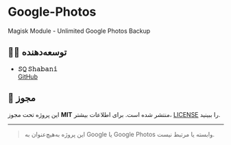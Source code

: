 # Google-Photos
Magisk Module - Unlimited Google Photos Backup 

## 👨‍💻 توسعه‌دهنده

- **𝚂𝚀 𝚂𝚑𝚊𝚋𝚊𝚗𝚒**  
  [GitHub](https://github.com/SQSh1)

## 📝 مجوز

این پروژه تحت مجوز **MIT** منتشر شده است. برای اطلاعات بیشتر، [LICENSE](LICENSE) را ببینید.

---

> این پروژه به‌هیچ‌عنوان به Google یا Google Photos وابسته یا مرتبط نیست.
